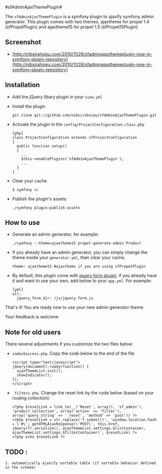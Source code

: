 #sfAdminAjaxThemePlugin#

The `sfAdminAjaxThemePlugin` is a symfony plugin to ajaxify symfony admin generator.
This plugin comes with two themes, ajaxtheme for propel 1.4 (sfPropelPlugin) and ajaxtheme15 for propel 1.5 (sfPropel15Plugin)

## Screenshot ##

* [http://nibsirahsieu.com/2010/11/26/sfadminajaxthemeplugin-now-in-symfony-plugin-repository](http://nibsirahsieu.com/2010/11/26/sfadminajaxthemeplugin-now-in-symfony-plugin-repository)

## Installation ##
  * Add the jQuery libary plugin  in your `view.yml`

  * Install the plugin

        git clone git://github.com/nibsirahsieu/sfAdminAjaxThemePlugin.git

  * Activate the plugin in the `config/ProjectConfiguration.class.php`

        [php]
        class ProjectConfiguration extends sfProjectConfiguration
        {
          public function setup()
          {
            ...
            $this->enablePlugins('sfAdminAjaxThemePlugin');
            ...
          }
        }
  * Clear your cache

        $ symfony cc

  * Publish the plugin's assets:

        ./symfony plugin:publish-assets

## How to use ##
  * Generate an admin generator, for example:

        ./symfony --theme=ajaxtheme15 propel:generate-admin Product

  * If you already have an admin generator, you can simply change the theme inside your `generator.yml`, then clear your cache.

        theme: ajaxtheme15 #ajaxtheme if you are using sfPropelPlugin

  * By default, this plugin come with [jquery form plugin](http://malsup.com/jquery/form/), if you already have it and want to use your own, add below to your `app.yml`. For example:

        [yml]
        all:
          jquery_form_dir: /js/jquery.form.js

That's it! You are ready now to use your new admin generator theme.

Your feedback is welcome

## Note for old users ##
There several adjustments if you customize the two files below:

  * `indexSuccess.php`. Copy the code below to the end of the file

        <script type="text/javascript">
        jQuery(document).ready(function() {
          ajaxThemeList.init();
          showIndicator();
        });
        </script>

  * `_filters.php`. Change the reset link by the code below (based on your routing collection):

        <?php $resetLink = link_to(__('Reset', array(), 'sf_admin'), 'product_collection', array('action' => 'filter'), array('query_string' => '_reset', 'method' => 'post')) ?>
        <?php $resetLink = str_replace('f.submit()', 'window.location.hash = \'#\'; getHTMLAjaxResponse(\'POST\', this.href, jQuery(f).serialize(), ajaxThemeList.settings.$listContainer, ajaxThemeList.settings.$filterContainer)', $resetLink) ?>
        <?php echo $resetLink ?>

TODO :
------
    1. automatically ajaxify sortable table (if sortable behavior defined in the schema)
